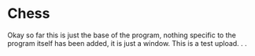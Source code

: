 # Chess

Okay so far this is just the base of the program, nothing specific to the program itself has been added, it is just a window.
This is a test upload. . .